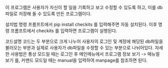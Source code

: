 이 프로그램은 사용자가 자신이 할 일을 기록하고 보고 수정할 수 있도록 하고,
이를 db 파일로 저장해 둘 수 있도록 만든 프로그램이다.

설치법
명령 프롬프트에서 pip install checkits 를 입력해주면 자동 설치된다.
이후 명령 프롬프트에서 checkits 를 입력하면 프로그램이 실행된다.

코드설명
코드는 두 부분으로 크게 나누어
사용자의 로그인 및 계정에 해당된 db파일을 불러오는 부분과
실제로 사용자가 db파일을 수정할 수 있는 부분으로 나뉘어있다.
자세한 사용법은 통상 모드일 때는 로그인 후 메인메뉴에서 프로그램 정보 보기 -> 매뉴얼 보기 를,
커맨드 모드일 때는 manual을 입력하여 manpage를 참조하면 된다.
